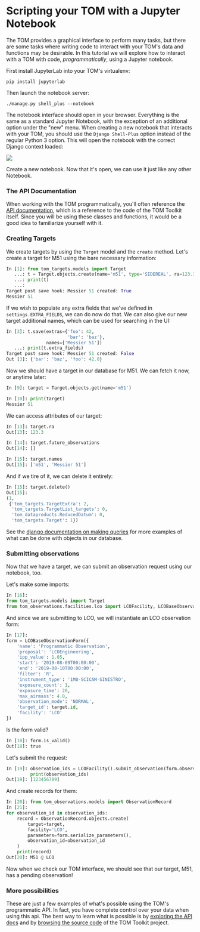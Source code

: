 # Scripting your TOM with a Jupyter Notebook

The TOM provides a graphical interface to perform many tasks, but there are some
tasks where writing code to interact with your TOM's data and functions may be
desirable.  In this tutorial we will explore how to interact with a TOM with code,
_programmatically_, using a Jupyter notebook.


First install JupyterLab into your TOM's virtualenv:

    pip install jupyterlab

Then launch the notebook server:

    ./manage.py shell_plus --notebook


The notebook interface should open in your browser. Everything is the same as a
standard Jupyter Notebook, with the exception of an additional option under the
"new" menu. When creating a new notebook that interacts with your TOM, you should
use the `Django Shell-Plus` option instead of the regular Python 3 option. This will
open the notebook with the correct Django context loaded:

![](/_static/jupyterdoc/newnotebook.png)

Create a new notebook. Now that it's open, we can use it just like any other
Notebook.

### The API Documentation

When working with the TOM programmatically, you'll often reference the [API
documentation](/api/modules), which is a reference
to the code of the TOM Toolkit itself. Since you will be using these classes and
functions, it would be a good idea to familiarize yourself with it.

### Creating Targets

We create targets by using the `Target` model and the `create` method. Let's
create a target for M51 using the bare necessary information:

```python
In [1]: from tom_targets.models import Target
   ...: t = Target.objects.create(name='m51', type='SIDEREAL', ra=123.3, dec=23.3)
   ...: print(t)
   ...:
Target post save hook: Messier 51 created: True
Messier 51
```

If we wish to populate any extra fields that we've defined in `settings.EXTRA_FIELDS`, we can do now do that. We can also give our new target additional names, which can be used for searching in the UI:

```python
In [3]: t.save(extras={'foo': 42,
                       'bar': 'baz'},
               names=['Messier 51'])
   ...: print(t.extra_fields)
Target post save hook: Messier 51 created: False
Out [3]: {'bar': 'baz', 'foo': 42.0}
```

Now we should have a target in our database for M51. We can fetch it now, or
anytime later:

```python
In [9]: target = Target.objects.get(name='m51')

In [10]: print(target)
Messier 51
```

We can access attributes of our target:

```python
In [13]: target.ra
Out[13]: 123.3

In [14]: target.future_observations
Out[14]: []

In [15]: target.names
Out[15]: ['m51', 'Messier 51']
```

And if we tire of it, we can delete it entirely:

```python
In [15]: target.delete()
Out[15]:
(1,
 {'tom_targets.TargetExtra': 2,
  'tom_targets.TargetList_targets': 0,
  'tom_dataproducts.ReducedDatum': 0,
  'tom_targets.Target': 1})
```
See the [django documentation on making
queries](https://docs.djangoproject.com/en/2.2/topics/db/queries/)
for more examples of what can be done with objects in our database.


### Submitting observations

Now that we have a target, we can submit an observation request using our
notebook, too.

Let's make some imports:

```python
In [16]:
from tom_targets.models import Target
from tom_observations.facilities.lco import LCOFacility, LCOBaseObservationForm
```

And since we are submitting to LCO, we will instantiate an LCO observation form:

```python
In [17]:
form = LCOBaseObservationForm({
    'name': 'Programmatic Observation',
    'proposal': 'LCOEngineering',
    'ipp_value': 1.05,
    'start': '2019-08-09T00:00:00',
    'end': '2019-08-10T00:00:00',
    'filter': 'R',
    'instrument_type': '1M0-SCICAM-SINISTRO',
    'exposure_count': 1,
    'exposure_time': 20,
    'max_airmass': 4.0,
    'observation_mode': 'NORMAL',
    'target_id': target.id,
    'facility': 'LCO'
})
```

Is the form valid?

```python
In [18]: form.is_valid()
Out[18]: true
```

Let's submit the request:

```python
In [19]: observation_ids = LCOFacility().submit_observation(form.observation_payload())
         print(observation_ids)
Out[19]: [123456789]
```

And create records for them:

```python
In [20]: from tom_observations.models import ObservationRecord
In [21]:
for observation_id in observation_ids:
    record = ObservationRecord.objects.create(
        target=target,
        facility='LCO',
        parameters=form.serialize_parameters(),
        observation_id=observation_id
    )
    print(record)
Out[20]: M51 @ LCO
```

Now when we check our TOM interface, we should see that our target, M51, has a
pending observation!

### More possibilities

These are just a few examples of what's possible using the TOM's programmatic API.
In fact, you have complete control over your data when using this api. The best
way to learn what is possible is by [exploring the API docs](/api/modules) and by
[browsing the source code](https://github.com/tomtoolkit/tom_base)
of the TOM Toolkit project.
